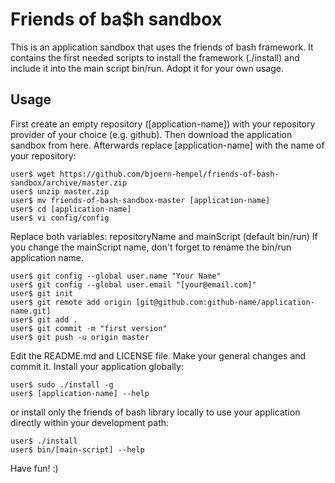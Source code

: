 # Friends of ba$h sandbox

This is an application sandbox that uses the friends of bash framework. It contains the first needed scripts to install the framework (./install) and include it into the main script bin/run. Adopt it for your own usage.

## Usage

First create an empty repository ([application-name]) with your repository provider of your choice (e.g. github). Then download the application sandbox from here. Afterwards replace [application-name] with the name of your repository:

```
user$ wget https://github.com/bjoern-hempel/friends-of-bash-sandbox/archive/master.zip
user$ unzip master.zip
user$ mv friends-of-bash-sandbox-master [application-name]
user$ cd [application-name]
user$ vi config/config
```

Replace both variables: repositoryName and mainScript (default bin/run)
If you change the mainScript name, don't forget to rename the bin/run application name.

```
user$ git config --global user.name "Your Name"
user$ git config --global user.email "[your@email.com]"
user$ git init
user$ git remote add origin [git@github.com:github-name/application-name.git]
user$ git add .
user$ git commit -m "first version"
user$ git push -u origin master
```

Edit the README.md and LICENSE file. Make your general changes and commit it. Install your application globally:

```
user$ sudo ./install -g
user$ [application-name] --help
```

or install only the friends of bash library locally to use your application directly within your development path:

```
user$ ./install
user$ bin/[main-script] --help
```

Have fun! :)
